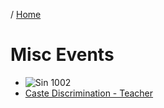 / [Home](index.md)

# Misc Events


  * ![Sin 1002](images/sin1002.png)
  * [Caste Discrimination - Teacher](https://www.puthiyathalaimurai.com/tamilnadu/complaints-of-increasing-caste-discrimination-in-tamil-nadu-schools)